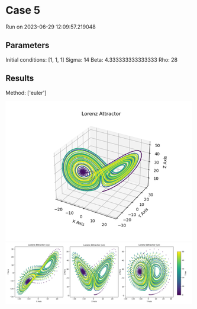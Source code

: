 # Case 5
Run on 2023-06-29 12:09:57.219048

## Parameters
Initial conditions: [1, 1, 1]
Sigma: 14
Beta: 4.333333333333333
Rho: 28
## Results
Method: ['euler']


![Lorenz 3D](lorenz3D_euler.png)
![Lorenz 2D](lorenz2D_euler.png)

